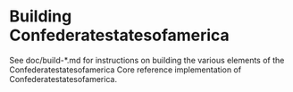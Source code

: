 Building Confederatestatesofamerica
=============

See doc/build-*.md for instructions on building the various
elements of the Confederatestatesofamerica Core reference implementation of Confederatestatesofamerica.
